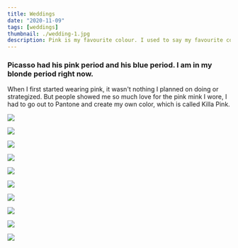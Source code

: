 ```yaml
---
title: Weddings
date: "2020-11-09"
tags: [weddings]
thumbnail: ./wedding-1.jpg
description: Pink is my favourite colour. I used to say my favourite colour was black to be cool, but it is pink - all shades of pink. If I have an accessory, it is probably pink.
---
```


### Picasso had his pink period and his blue period. I am in my blonde period right now.

When I first started wearing pink, it wasn't nothing I planned on doing or strategized. But people showed me so much love for the pink mink I wore, I had to go out to Pantone and create my own color, which is called Killa Pink.

![](./wedding-1.jpg)

![](./wedding-2.jpg)

![](./wedding-3.jpg)

![](./wedding-4.jpg)

![](./wedding-5.jpg)

![](./wedding-6.jpg)

![](./wedding-7.jpg)

![](./wedding-8.jpg)

![](./wedding-9.jpg)

![](./wedding-10.jpg)
